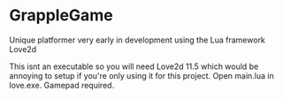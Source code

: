 # GrappleGame
Unique platformer very early in development using the Lua framework Love2d

This isnt an executable so you will need Love2d 11.5 which would be annoying to setup if you're only using it for this project.
Open main.lua in love.exe.
Gamepad required.
